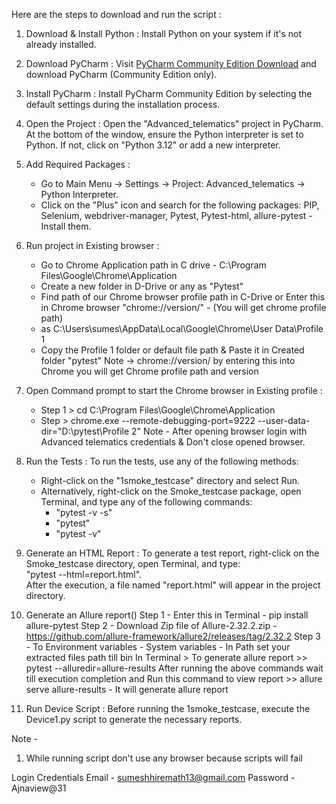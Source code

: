Here are the steps to download and run the script :

1. Download & Install Python : Install Python on your system if it's not already installed.
   
2. Download PyCharm :
   Visit [PyCharm Community Edition Download](https://www.jetbrains.com/pycharm/download/?section=windows) and download PyCharm (Community Edition only).

3. Install PyCharm :
   Install PyCharm Community Edition by selecting the default settings during the installation process.

4. Open the Project :
   Open the "Advanced_telematics" project in PyCharm. At the bottom of the window, ensure the Python interpreter is set to Python. If not, click on "Python 3.12" or add a new interpreter.

5. Add Required Packages :
   - Go to Main Menu -> Settings -> Project: Advanced_telematics -> Python Interpreter.
   - Click on the "Plus" icon and search for the following packages: PIP, Selenium, webdriver-manager, Pytest, Pytest-html, allure-pytest -  Install them.

6. Run project in Existing browser :
   - Go to Chrome Application path in C drive - C:\Program Files\Google\Chrome\Application
   - Create a new folder in D-Drive or any as "Pytest"
   - Find path of our Chrome browser profile path in C-Drive or Enter this in Chrome browser "chrome://version/" - (You will get chrome profile path)
   - as C:\Users\sumes\AppData\Local\Google\Chrome\User Data\Profile 1
   - Copy the Profile 1 folder or default file path & Paste it in Created folder "pytest"
  Note -> chrome://version/ by entering this into Chrome you will get Chrome profile path and version

7. Open Command prompt to start the Chrome browser in Existing profile :
   - Step 1 > cd C:\Program Files\Google\Chrome\Application
   - Step > chrome.exe --remote-debugging-port=9222 --user-data-dir="D:\pytest\Profile 2"
   Note - After opening browser login with Advanced telematics credentials & Don't close opened browser.

8. Run the Tests :
   To run the tests, use any of the following methods:
   - Right-click on the "1smoke_testcase" directory and select Run. 
   - Alternatively, right-click on the Smoke_testcase package, open Terminal, and type any of the following commands:  
     - "pytest -v -s"
     - "pytest"
     - "pytest -v"

9. Generate an HTML Report :
   To generate a test report, right-click on the Smoke_testcase directory, open Terminal, and type:  
   "pytest --html=report.html".  
   After the execution, a file named "report.html" will appear in the project directory.

10. Generate an Allure report()
    Step 1 - Enter this in Terminal - pip install allure-pytest
    Step 2 - Download Zip file of Allure-2.32.2.zip - https://github.com/allure-framework/allure2/releases/tag/2.32.2
    Step 3 - To Environment variables - System variables - In Path set your extracted files path till bin
    In Terminal > To generate allure report >> pytest --alluredir=allure-results
    After running the above commands wait till execution completion and Run this command to view report >> allure serve allure-results - It will generate allure report

11. Run Device Script :
    Before running the 1smoke_testcase, execute the Device1.py script to generate the necessary reports.

Note -
1. While running script don't use any browser because scripts will fail

Login Credentials 
Email - sumeshhiremath13@gmail.com
Password - Ajnaview@31
